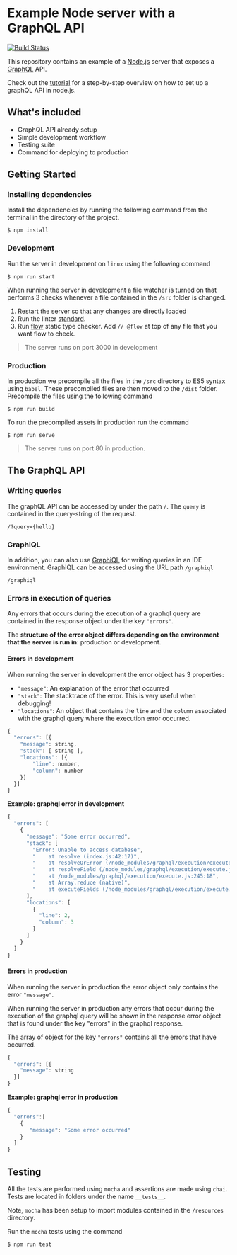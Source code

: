 # Example Node server with a GraphQL API

[![Build Status](https://travis-ci.org/HiThereCommunity/example-graphql-server.svg?branch=master)](https://travis-ci.org/HiThereCommunity/example-graphql-server)

This repository contains an example of a [Node.js](https://nodejs.org/en/) server
that exposes a [GraphQL](http://graphql.org/) API.

Check out the [tutorial](./docs/tutorial.md) for a step-by-step overview on how to set up a graphQL API in node.js.

## What's included

- GraphQL API already setup
- Simple development workflow
- Testing suite
- Command for deploying to production

## Getting Started

### Installing dependencies
Install the dependencies by running the following command from the terminal in the directory of the project.

```
$ npm install
```

### Development

Run the server in development on `linux` using the following command

```
$ npm run start
```

When running the server in development a file watcher is turned on that performs 3 checks whenever a file contained in the `/src` folder is changed.

1. Restart the server so that any changes are directly loaded
2. Run the linter [standard](http://standardjs.com/).
3. Run [flow](https://flowtype.org/) static type checker. Add `// @flow` at top of any file that you want flow to check.

> The server runs on port 3000 in development

### Production

In production we precompile all the files in the `/src` directory to ES5 syntax using `babel`. These precompiled files are then moved to the `/dist` folder. Precompile the files using the following command

```
$ npm run build
```

To run the precompiled assets in production run the command

```
$ npm run serve
```


> The server runs on port 80 in production.

## The GraphQL API

### Writing queries
The graphQL API can be accessed by under the path `/`. The `query` is contained in the query-string
of the request.

```
/?query={hello}
```

### GraphiQL

In addition, you can also use [GraphiQL](https://github.com/graphql/graphiql) for
 writing queries in an IDE environment. GraphiQL can be accessed using the URL path `/graphiql`

 ```
/graphiql
 ```

### Errors in execution of queries

Any errors that occurs during the execution of a graphql query are contained in the response object under the key `"errors"`.

The **structure of the error object differs depending on the environment that the server is run in**: production or development.

#### Errors in development

When running the server in development the error object has 3 properties: 

* `"message"`: An explanation of the error that occurred
* `"stack"`: The stacktrace of the error. This is very useful when debugging!
* `"locations"`: An object that contains the `line` and the `column` associated with the graphql query where the execution error occurred.

```js
{
  "errors": [{
  	"message": string,
  	"stack": [ string ],
  	"locations": [{
  		"line": number,
  		"column": number
  	}]
  }]
}
```

**Example: graphql error in development** 

```js
{
  "errors": [
    {
      "message": "Some error occurred",
      "stack": [
        "Error: Unable to access database",
        "    at resolve (index.js:42:17)",
        "    at resolveOrError (/node_modules/graphql/execution/execute.js:447:12)",
        "    at resolveField (/node_modules/graphql/execution/execute.js:438:16)",
        "    at /node_modules/graphql/execution/execute.js:245:18",
        "    at Array.reduce (native)",
        "    at executeFields (/node_modules/graphql/execution/execute.js:242:42)"
      ],
      "locations": [
        {
          "line": 2,
          "column": 3
        }
      ]
    }
  ]
}
```

#### Errors in production

When running the server in production the error object only contains the error `"message"`.

When running the server in production any errors that occur during the execution of the graphql query will be shown in the response error object that is found under the key "errors" in the graphql response.

The array of object for the key `"errors"` contains all the errors that have occurred. 

```js
{
  "errors": [{
    "message": string		
  }]
}
```

**Example: graphql error in production**

```js
{
  "errors":[
    {
       "message": "Some error occurred"
    }
  ]
}
```

## Testing

All the tests are performed using `mocha` and assertions are made using `chai`. Tests are located in folders
under the name `__tests__`.

Note, `mocha` has been setup to import modules contained in the `/resources` directory.


Run the `mocha` tests using the command

```
$ npm run test
```

